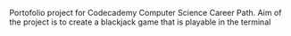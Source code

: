 Portofolio project for Codecademy Computer Science Career Path. Aim of the project is to create a blackjack game that is playable in the terminal
